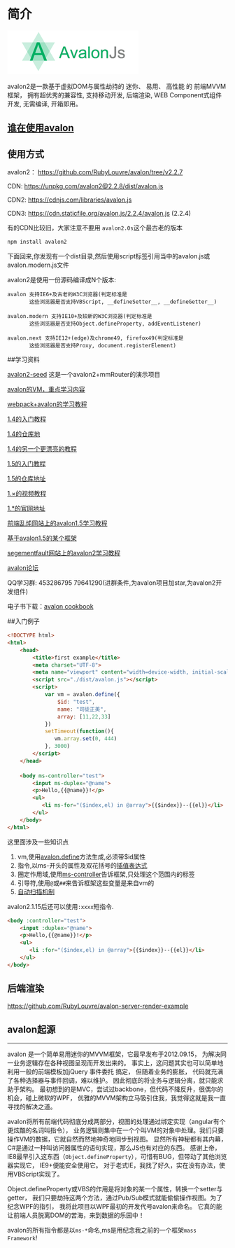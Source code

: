 <!-- toc -->
# 简介

![](styles/ava/logo300x100.png)

avalon2是一款基于虚拟DOM与属性劫持的 迷你、 易用、 高性能 的 前端MVVM框架， 
拥有超优秀的兼容性, 支持移动开发, 后端渲染, WEB Component式组件开发, 无需编译, 开箱即用。

## [谁在使用avalon](who.md)


## 使用方式

avalon2： https://github.com/RubyLouvre/avalon/tree/v2.2.7

CDN: https://unpkg.com/avalon2@2.2.8/dist/avalon.js

CDN2: https://cdnjs.com/libraries/avalon.js 

CDN3: https://cdn.staticfile.org/avalon.js/2.2.4/avalon.js (2.2.4)

有的CDN比较旧，大家注意不要用 `avalon2.0s`这个最古老的版本

```javascript
npm install avalon2
```

下面回来,你发现有一个dist目录,然后使用script标签引用当中的avalon.js或avalon.modern.js文件


avalon2是使用一份源码编译成N个版本:

```
avalon 支持IE6+及古老的W3C浏览器(判定标准是 
       这些浏览器是否支持VBScript, __defineSetter__, __defineGetter__)

avalon.modern 支持IE10+及较新的W3C浏览器(判定标准是 
       这些浏览器是否支持Object.defineProperty, addEventListener)

avalon.next 支持IE12+(edge)及chrome49, firefox49(判定标准是 
       这些浏览器是否支持Proxy, document.registerElement)
```


##学习资料

[avalon2-seed](https://github.com/crazyliuzc/webpack-avalon2-SPA-seed)
这是一个avalon2+mmRouter的演示项目

[avalon的VM，重点学习内容](vm.md)

[webpack+avalon的学习教程](http://www.cnblogs.com/sloong/p/5689135.html)

[1.4的入门教程](http://www.cnblogs.com/rubylouvre/p/3181291.html)

[1.4的仓库地](https://github.com/RubyLouvre/avalon/tree/1.4.8/dist)

[1.4的另一个更漂亮的教程](http://limodou.github.io/avalon-learning/zh_CN/index.html)

[1.5的入门教程](http://www.cnblogs.com/rubylouvre/p/4783966.html)

[1.5的仓库地址](https://github.com/RubyLouvre/avalon/tree/1.5.8/dist)

[1.×的视频教程](http://edu.51cto.com/course/course_id-2533-page-1.html)

[1.*的官网地址](http://avalonjs.github.io/)

[前端乱炖网站上的avalon1.5学习教程](http://www.html-js.com/article/column/234)

[基于avalon1.5的某个框架](https://www.gitbook.com/book/jsz/avalon1-5-api/details)

[segementfault网站上的avalon2学习教程](https://segmentfault.com/u/situzhengmei/articles)

[avalon论坛](http://www.avalon.org.cn/) 

QQ学习群: 453286795 79641290(进群条件,为avalon项目加star,为avalon2开发组件)


电子书下载：[avalon cookbook](https://github.com/RubyLouvre/avalon/blob/v2.2.5/avalon.cookbook.mobi)


##入门例子


```html
<!DOCTYPE html>
<html>
    <head>
        <title>first example</title>
        <meta charset="UTF-8">
        <meta name="viewport" content="width=device-width, initial-scale=1.0">
        <script src="./dist/avalon.js"></script>
        <script>
            var vm = avalon.define({
                $id: "test",
                name: "司徒正美",
                array: [11,22,33]
            })
            setTimeout(function(){
               vm.array.set(0, 444)
            }, 3000)
        </script>
    </head>

    <body ms-controller="test">
        <input ms-duplex="@name">
        <p>Hello,{{@name}}!</p>
        <ul>
           <li ms-for="($index,el) in @array">{{$index}}--{{el}}</li>
        </ul>
    </body>
</html>
```

这里面涉及一些知识点

1. vm,使用[avalon.define](api.md#define)方法生成,必须带$id属性
2. 指令,以ms-开头的属性及双花括号的[插值表达式](directives/expr.md)
3. 圈定作用域,使用[ms-controller](directives/controller.md)告诉框架,只处理这个范围内的标签
4. 引导符,使用`@`或`##`来告诉框架这些变量是来自vm的
5. [自动扫描机制](api.md#scan)

avalon2.1.15后还可以使用`:xxxx`短指令.
```html
<body :controller="test">
    <input :duplex="@name">
    <p>Hello,{{@name}}!</p>
    <ul>
       <li :for="($index,el) in @array">{{$index}}--{{el}}</li>
    </ul>
</body>
```

## 后端渲染

https://github.com/RubyLouvre/avalon-server-render-example

## avalon起源
----------------------

avalon 是一个简单易用迷你的MVVM框架，它最早发布于2012.09.15， 为解决同一业务逻辑存在各种视图呈现而开发出来的。 事实上，这问题其实也可以简单地利用一般的前端模板加jQuery 事件委托 搞定， 但随着业务的膨胀， 代码就充满了各种选择器与事件回调，难以维护。 因此彻底的将业务与逻辑分离，就只能求助于架构。 最初想到的是MVC，尝试过backbone，但代码不降反升，很偶尔的机会，碰上微软的WPF， 优雅的MVVM架构立马吸引住我，我觉得这就是我一直寻找的解决之道。

avalon将所有前端代码彻底分成两部分，视图的处理通过绑定实现（angular有个更炫酷的名词叫指令）， 业务逻辑则集中在一个个叫VM的对象中处理。我们只要操作VM的数据，它就自然而然地神奇地同步到视图。 显然所有神秘都有其内幕，C#是通过一种叫访问器属性的语句实现，那么JS也有对应的东西。 感谢上帝，IE8最早引入这东西（`Object.defineProperty`），可惜有BUG，但带动了其他浏览器实现它， IE9+便能安全使用它。 对于老式IE，我找了好久，实在没有办法，使用VBScript实现了。

Object.defineProperty或VBS的作用是将对象的某一个属性，转换一个setter与getter， 我们只要劫持这两个方法，通过Pub/Sub模式就能偷偷操作视图。为了纪念WPF的指引， 我将此项目以WPF最初的开发代号avalon来命名。 它真的能让前端人员脱离DOM的苦海，来到数据的乐园中！

avalon的所有指令都是以`ms-*`命名,ms是用纪念我之前的一个框架`mass Framework`!